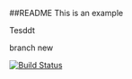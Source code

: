 ##README
This is an example

Tesddt

branch new

[![Build Status](https://2711-186-64-221-41.ngrok.io/buildStatus/icon?job=instavote%2Fworker-build)](https://2711-186-64-221-41.ngrok.io/job/instavote/job/worker-build/)
